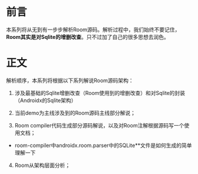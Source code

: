 # 前言

本系列将从无到有一步步解析Room源码。解析过程中，我们始终不要记住，**Room其实是对Sqlite的增删改查**。只不过加了自己的很多思想去润色。

# 正文

解析顺序，本系列将根据以下系列解说Room源码架构：

1. 涉及最基础的Sqlite增删改查（Room使用到的增删改查）和对Sqlite的封装（Androidx的Sqlite架构）

2. 当前demo为主线涉及到的Room源码主线部分解说；

3. Room compiler代码生成部分源码解说，以及对Room注解根据源码写一个使用文档；

 - room-compiler中androidx.room.parser中的SQLite**文件是如何生成的简单理解一下

4. Room从架构层面分析；



